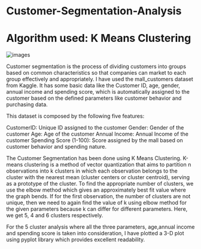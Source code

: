 # Customer-Segmentation-Analysis
# Algorithm used: K Means Clustering

![images](https://user-images.githubusercontent.com/77589822/120663781-f5f52b80-c4a7-11eb-8640-459d60d5c2a5.jpg)



Customer segmentation is the process of dividing customers into groups based on common characteristics so that companies can market to each group effectively and appropriately. I have used the mall_customers dataset from Kaggle. It has some basic data like the Customer ID, age, gender, annual income and spending score, which is automatically assigned to the customer based on the defined parameters like customer behavior and purchasing data.

This dataset is composed by the following five features:

CustomerID: Unique ID assigned to the customer Gender: Gender of the customer Age: Age of the customer Annual Income: Annual Income of the customer Spending Score (1-100): Score assigned by the mall based on customer behavior and spending nature.

The Customer Segmentation has been done using K Means Clustering. K-means clustering is a method of vector quantization that aims to partition n observations into k clusters in which each observation belongs to the cluster with the nearest mean (cluster centers or cluster centroid), serving as a prototype of the cluster. To find the appropriate number of clusters, we use the elbow method which gives an approximately best fit value where the graph bends. If for the first observation, the number of clusters are not unique, then we need to again find the value of k using elbow method for the given parameters because k can differ for different parameters. Here, we get 5, 4 and 6 clusters respectively.

For the 5 cluster analysis where all the three parameters, age,annual income and spending score is taken into consideration, I have plotted a 3-D plot using pyplot library which provides excellent readability.


